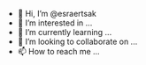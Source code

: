 - 👋 Hi, I’m @esraertsak
- 👀 I’m interested in ...
- 🌱 I’m currently learning ...
- 💞️ I’m looking to collaborate on ...
- 📫 How to reach me ...

<!---
esraertsak/esraertsak is a ✨ special ✨ repository because its `README.md` (this file) appears on your GitHub profile.
You can click the Preview link to take a look at your changes.
--->
